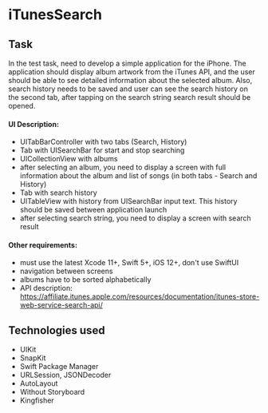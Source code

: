 # iTunesSearch
## Task
In the test task, need to develop a simple application for the iPhone. The application should display album artwork from the iTunes API, and the user should be able to see detailed information about the selected album.
Also, search history needs to be saved and user can see the search history on the second tab, after tapping on the search string search result should be opened.

#### UI Description:

- UITabBarController with two tabs (Search, History)
- Tab with UISearchBar for start and stop searching
- UICollectionView with albums
- after selecting an album, you need to display a screen with full information about the album and list of songs (in both tabs - Search and History)
- Tab with search history
- UITableView with history from UISearchBar input text. This history should be saved between application launch
- after selecting search string, you need to display a screen with search result

#### Other requirements:

- must use the latest Xcode 11+, Swift 5+, iOS 12+, don't use SwiftUI
- navigation between screens
- albums have to be sorted alphabetically
- API description: https://affiliate.itunes.apple.com/resources/documentation/itunes-store-web-service-search-api/


## Technologies used

- UIKit
- SnapKit
- Swift Package Manager
- URLSession, JSONDecoder
- AutoLayout
- Without Storyboard
- Kingfisher
